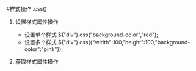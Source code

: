 #样式操作  .css()
1. 设置样式属性操作
    - 设置单个样式
    $("div").css("background-color","red");
    - 设置多个样式
    $("div").css({"width":100,"height":100,"background-color":"pink"});
    
2. 获取样式属性操作    